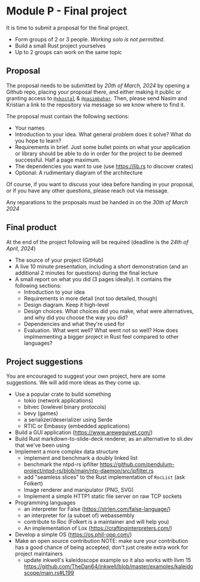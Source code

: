# Module P - Final project

It is time to submit a proposal for the final project.

- Form groups of 2 or 3 people. _Working solo is not permitted_.
- Build a small Rust project yourselves
- Up to 2 groups can work on the same topic

## Proposal

The proposal needs to be submitted by _20th of March, 2024_ by opening a Github repo, placing your proposal there, and either making it public or granting access to [`@xkostal`](https://github.com/hdoordt/) & [`@nasimbahar`](https://github.com/nasimbahar). Then, please send Nasim and Kristian a link to the repository via message so we know where to find it.

The proposal must contain the following sections:
- Your names
- Introduction to your idea. What general problem does it solve? What do you hope to learn?
- Requirements in brief. Just some bullet points on what your application or library should be able to do in order for the project to be deemed successful. Half a page maximum.
- The dependencies you want to use (use <https://lib.rs> to discover crates)
- Optional: A rudimentary diagram of the architecture

Of course, if you want to discuss your idea before handing in your proposal, or if you have any other questions, please reach out via message.

Any reparations to the proposals must be handed in on the _30th of March 2024_

## Final product

At the end of the project following will be required (deadline is the _24th of April, 2024_)

- The source of your project (GitHub)
- A live 10 minute presentation, including a _short_ demonstration (and an additional 2 minutes for questions) during the final lecture
- A small report on what you did (3 pages ideally). It contains the following sections:
    - Introduction to your idea
    - Requirements in more detail (not too detailed, though)
    - Design diagram. Keep it high-level
    - Design choices. What choices did you make, what were alternatives, and why did you choose the way you did?
    - Dependencies and what they're used for
    - Evaluation. What went well? What went not so well? How does implmementing a bigger project in Rust feel compared to other languages?

## Project suggestions

You are encouraged to suggest your own project, here are some suggestions. We will add more ideas as they come up.

- Use a popular crate to build something
    - tokio (network applications)
    - bitvec (lowlevel binary protocols)
    - bevy (games)
    - a serializer/deserializer using Serde
    - RTIC or Embassy (embedded applications)
- Build a GUI application (<https://www.areweguiyet.com/>)
- Build Rust markdown-to-slide-deck renderer, as an alternative to sli.dev that we've been using
- Implement a more complex data structure
    - implement and benchmark a doubly linked list
    - benchmark the ntpd-rs ipfilter <https://github.com/pendulum-project/ntpd-rs/blob/main/ntp-daemon/src/ipfilter.rs>
    - add "seamless slices" to the Rust implementation of `RocList` (ask Folkert)
    - Image renderer and manipulator (PNG, SVG)
    - Implement a simple HTTP1 static file server on raw TCP sockets
- Programming languages
    - an interpreter for False (<https://strlen.com/false-language/>)
    - an interpreter for (a subset of) webassembly
    - contribute to Roc (Folkert is a maintainer and will help you)
    - An implementation of Lox (<https://craftinginterpreters.com/>)
- Develop a simple OS (<https://os.phil-opp.com/>)
- Make an open source contribution
    NOTE: make sure your contribution has a good chance of being accepted; don't just create extra work for project maintainers 
    - update inkwell's kaleidoscope example so it also works with llvm 15 <https://github.com/TheDan64/inkwell/blob/master/examples/kaleidoscope/main.rs#L199>
